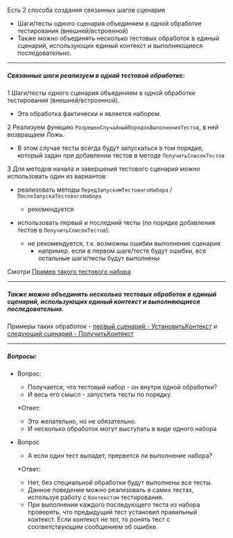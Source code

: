 Есть 2 способа создания связанных шагов сценария
- Шаги/тесты одного сценария объединяем в одной обработке тестирования (внешней/встроенной)
- Также можно объединять несколько тестовых обработок в единый сценарий, использующих единый контекст и выполняющиеся последовательно.

---

##### Связанные шаги реализуем в одной тестовой обработке:

1 Шаги/тесты одного сценария объединяем в одной обработке тестирования (внешней/встроенной).

- Эта обработка фактически и является набором.

2 Реализуем функцию `РазрешенСлучайныйПорядокВыполненияТестов`, в ней возвращаем Ложь. 

- В этом случае тесты всегда будут запускаться в том порядке, который задан при добавлении тестов в методе `ПолучитьСписокТестов`

3 Для методов начала и завершения тестового сценария можно использовать один из вариантов:

- реализовать методы `ПередЗапускомТестовогоНабора` / `ПослеЗапускаТестовогоНабора`
  - рекомендуется

- использовать первый и последний тесты (по порядке добавления тестов в `ПолучитьСписокТестов`).
  - не рекомендуется, т.к. возможны ошибки выполнения сценария
    - например. если в первом шаге/тесте будут ошибки, все остальные шаги/тесты будут выполнены

Смотри [Пример такого тестового набора](https://github.com/xDrivenDevelopment/xUnitFor1C/blob/develop/src/Tests/selftests/_1%D0%A2%D0%B5%D1%81%D1%82%D0%A2%D0%B5%D1%81%D1%82%D0%BE%D0%B2%D1%8B%D0%B9%D0%9D%D0%B0%D0%B1%D0%BE%D1%80/ObjectModule.txt)

---

##### Также можно объединять несколько тестовых обработок в единый сценарий, использующих единый контекст и выполняющиеся последовательно.
Примеры таких обработок  - [первый сценарий - УстановитьКонтекст](https://github.com/xDrivenDevelopment/xUnitFor1C/blob/develop/src/Tests/selftests/_1%D0%A2%D0%B5%D1%81%D1%82%D0%94%D0%BE%D0%BB%D0%B6%D0%B5%D0%BD%D0%A3%D1%81%D1%82%D0%B0%D0%BD%D0%BE%D0%B2%D0%B8%D1%82%D1%8C%D0%9A%D0%BE%D0%BD%D1%82%D0%B5%D0%BA%D1%81%D1%82/Form/%D0%A4%D0%BE%D1%80%D0%BC%D0%B0/%D0%A4%D0%BE%D1%80%D0%BC%D0%B0.txt) и [следующий сценарий - ПолучитьКонтекст](https://github.com/xDrivenDevelopment/xUnitFor1C/blob/develop/src/Tests/selftests/_2%D0%A2%D0%B5%D1%81%D1%82%D0%94%D0%BE%D0%BB%D0%B6%D0%B5%D0%BD%D0%9F%D0%BE%D0%BB%D1%83%D1%87%D0%B8%D1%82%D1%8C%D0%9A%D0%BE%D0%BD%D1%82%D0%B5%D0%BA%D1%81%D1%82/ObjectModule.txt)

---

##### Вопросы:
* Вопрос: 
    * Получается, что тестовый набор - он внутри одной обработки?
    * И весь его смысл - запустить тесты по порядку.

  *Ответ:
    * Это желательно, но не обязательно.
    * И несколько обработок могут выступать в виде одного набора

* Вопрос
  * А если один тест выпадет, прервется ли выполнение набора?

  *Ответ:
    * Нет, без специальной обработки будут выполнены все тесты.
    * Данное поведение можно реализовать в самих тестах, используя работу с `Контекстом` тестирования. 
    * При выполнении каждого последующего теста из набора проверять, что предыдущий тест установил правильный контекст. Если контекст не тот, то ронять тест с соответствующим сообщением об ошибке.